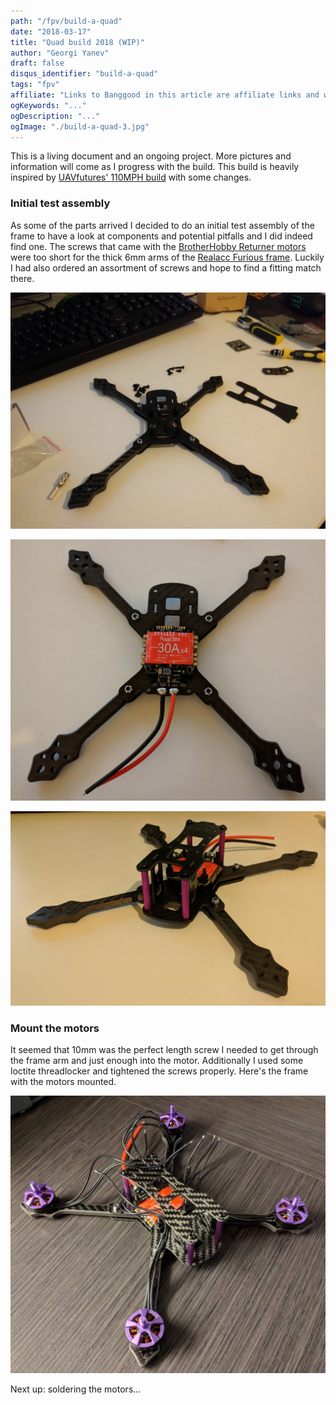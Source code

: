 ```yaml
---
path: "/fpv/build-a-quad"
date: "2018-03-17"
title: "Quad build 2018 (WIP)"
author: "Georgi Yanev"
draft: false
disqus_identifier: "build-a-quad"
tags: "fpv"
affiliate: "Links to Banggood in this article are affiliate links and would support the blog if used to make a purchase."
ogKeywords: "..."
ogDescription: "..."
ogImage: "./build-a-quad-3.jpg"
---
```


This is a living document and an ongoing project. More pictures and information will come as I progress with the build. This build is heavily inspired by [UAVfutures' 110MPH build][1] with some changes.

### Initial test assembly

As some of the parts arrived I decided to do an initial test assembly of the frame to have a look at components and potential pitfalls and I did indeed find one. The screws that came with the [BrotherHobby Returner motors][2] were too short for the thick 6mm arms of the [Realacc Furious frame][3]. Luckily I had also ordered an assortment of screws and hope to find a fitting match there.

![Assemble drone frame](build-a-quad-1.jpg)

![Add flight controller to frame](build-a-quad-2.jpg)

![Full drone frame build](build-a-quad-3.jpg)

### Mount the motors

It seemed that 10mm was the perfect length screw I needed to get through the frame arm and just enough into the motor. Additionally I used some loctite threadlocker and tightened the screws properly. Here's the frame with the motors mounted.

![Motors mounted](build-a-quad-4.jpg)

Next up: soldering the motors...

[0]: Linkslist
[1]: https://www.youtube.com/watch?v=evVP9_FpNSE
[2]: https://goo.gl/x9B9xp
[3]: https://goo.gl/NwhhDm

